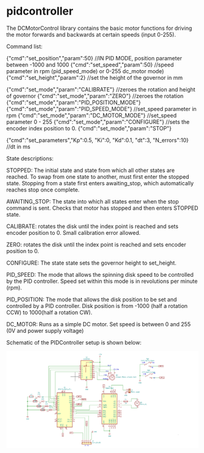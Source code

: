 # pidcontroller

The DCMotorControl library contains the basic motor functions for driving the motor forwards and backwards at certain speeds (input 0-255).

Command list:

{"cmd":"set_position","param":50}		//IN PID MODE, position parameter between -1000 and 1000
{"cmd":"set_speed","param":50}		//speed parameter in rpm (pid_speed_mode) or 0-255 dc_motor mode)
{"cmd":"set_height","param":2}		//set the height of the governor in mm

{"cmd":"set_mode","param":"CALIBRATE"}		//zeroes the rotation and height of governor
{"cmd":"set_mode","param":"ZERO"}			//zeroes the rotation
{"cmd":"set_mode","param":"PID_POSITION_MODE"}
{"cmd":"set_mode","param":"PID_SPEED_MODE"}	//set_speed parameter in rpm
{"cmd":"set_mode","param":"DC_MOTOR_MODE"}	//set_speed parameter 0 - 255
{"cmd":"set_mode","param":"CONFIGURE"}		//sets the encoder index position to 0.
{"cmd":"set_mode","param":"STOP"}



{"cmd":"set_parameters","Kp":0.5, "Ki":0, "Kd":0.1, "dt":3, "N_errors":10}	//dt in ms

State descriptions:

STOPPED: The initial state and state from which all other states are reached. To swap from one state to another, must first enter the stopped state. Stopping from a state first enters awaiting_stop, which automatically reaches stop once complete. 

AWAITING_STOP: The state into which all states enter when the stop command is sent. Checks that motor has stopped and then enters STOPPED state.

CALIBRATE: rotates the disk until the index point is reached and sets encoder position to 0. Small calibration error allowed.

ZERO: rotates the disk until the index point is reached and sets encoder position to 0.

CONFIGURE: The state state sets the governor height to set_height.

PID_SPEED: The mode that allows the spinning disk speed to be controlled by the PID controller. Speed set within this mode is in revolutions per minute (rpm).

PID_POSITION: The mode that allows the disk position to be set and controlled by a PID controller. Disk position is from -1000 (half a rotation CCW) to 1000(half a rotation CW).

DC_MOTOR: Runs as a simple DC motor. Set speed is between 0 and 255 (0V and power supply voltage)

Schematic of the PIDController setup is shown below:

![Schematic](/images/PIDControllerSchematic.png)
